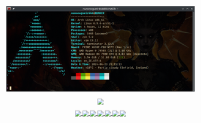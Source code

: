<div id="" align="center">
  <a><img src="/images/fastfetch.png" alt="fastfetch" width="" height=""></a>
</div>
<p>
<div id="" align="center">
  <a href="https://github.com/anuraghazra/convoychat">
    <img height=200 align="center" src="https://github-readme-stats.vercel.app/api/top-langs?username=nunonogueir444&layout=compact&langs_count=8&card_width=320&show_icons=true&theme=dark" />
  </a>
  <!-- <a href="https://github.com/anuraghazra/github-readme-stats">
    <img height=200 align="center" src="https://github-readme-stats.vercel.app/api?username=nunonogueir444&show_icons=true&theme=dark" />
  </a> -->
</div>
<p>
<div id="" align="center">
  <a href="https://github.com/nunonogueir444/dotfiles">
    <img align="center" src="https://github-readme-stats.vercel.app/api/pin/?username=nunonogueir444&repo=dotfiles&show_icons=true&theme=dark" />
  </a>
  
  <a href="https://github.com/nunonogueir444/GNU-Linux">
    <img align="center" src="https://github-readme-stats.vercel.app/api/pin/?username=nunonogueir444&repo=GNU-Linux&show_icons=true&theme=dark" />
  </a>

  <a href="https://github.com/nunonogueir444/Bash_Script">
    <img align="center" src="https://github-readme-stats.vercel.app/api/pin/?username=nunonogueir444&repo=Bash_Script&show_icons=true&theme=dark" />
  </a>

  <a href="https://github.com/nunonogueir444/nunonogueir444.github.io">
    <img align="center" src="https://github-readme-stats.vercel.app/api/pin/?username=nunonogueir444&repo=nunonogueir444.github.io&show_icons=true&theme=dark" />
  </a>

  <a href="https://github.com/nunonogueir444/Guess_Animal_-_Kids_Game">
    <img align="center" src="https://github-readme-stats.vercel.app/api/pin/?username=nunonogueir444&repo=Guess_Animal_-_Kids_Game&show_icons=true&theme=dark" />
  </a>

  <a href="https://github.com/nunonogueir444/Learn_Colors_for_Toddlers">
    <img align="center" src="https://github-readme-stats.vercel.app/api/pin/?username=nunonogueir444&repo=Learn_Colors_for_Toddlers&show_icons=true&theme=dark" />
  </a>

  <a href="https://github.com/nunonogueir444/Star_Wars_Guess">
    <img align="center" src="https://github-readme-stats.vercel.app/api/pin/?username=nunonogueir444&repo=Star_Wars_Guess&show_icons=true&theme=dark" />
  </a>
</div>
